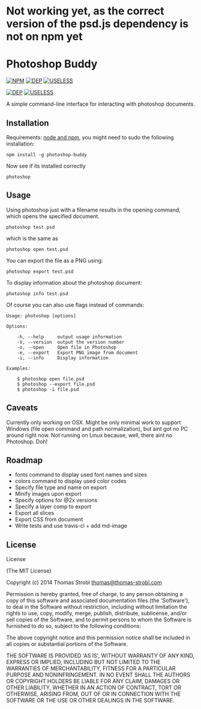 # Not working yet, as the correct version of the psd.js dependency is not on npm yet

# Photoshop Buddy

[![NPM](https://nodei.co/npm/photoshop-buddy.png?downloads=true)](https://nodei.co/npm/photoshop-buddy/)
[![DEP](https://david-dm.org/tom2strobl/photoshop-buddy.png)](https://david-dm.org/tom2strobl/photoshop-buddy)
[![USELESS](http://img.shields.io/badge/useless-badge-green.svg)]()

[![DEP](https://david-dm.org/tom2strobl/photoshop-buddy.png)](https://david-dm.org/tom2strobl/photoshop-buddy)
[![USELESS](http://img.shields.io/badge/useless-badge-green.svg)]()

A simple command-line interface for interacting with photoshop documents.

## Installation

Requirements: [node and npm](http://nodejs.org/), you might need to sudo the following installation:

    npm install -g photoshop-buddy

Now see if its installed correctly

    photoshop

## Usage

Using photoshop just with a filename results in the opening command, which opens the specified document.

    photoshop test.psd

which is the same as

    photoshop open test.psd

You can export the file as a PNG using:

    photoshop export test.psd

To display information about the photoshop document:

    photoshop info test.psd

Of course you can also use flags instead of commands:

    Usage: photoshop [options]

    Options:

        -h, --help     output usage information
        -V, --version  output the version number
        -o, --open     Open file in Photoshop
        -e, --export   Export PNG image from document
        -i, --info     Display information

    Examples:

        $ photoshop open file.psd
        $ photoshop --export file.psd
        $ photoshop -i file.psd

## Caveats

Currently only working on OSX. Might be only minimal work to support Windows (file open command and path normalization), but aint got no PC around right now. Not running on Linux because, well, there aint no Photoshop. Doh!

## Roadmap

- fonts command to display used font names and sizes
- colors command to display used color codes
- Specify file type and name on export
- Minify images upon export
- Specify options for @2x versions
- Specify a layer comp to export
- Export all slices
- Export CSS from document
- Write tests and use travis-ci + add md-image

## License

License

(The MIT License)

Copyright (c) 2014 Thomas Strobl <thomas@thomas-strobl.com>

Permission is hereby granted, free of charge, to any person obtaining a copy of this software and associated documentation files (the 'Software'), to deal in the Software without restriction, including without limitation the rights to use, copy, modify, merge, publish, distribute, sublicense, and/or sell copies of the Software, and to permit persons to whom the Software is furnished to do so, subject to the following conditions:

The above copyright notice and this permission notice shall be included in all copies or substantial portions of the Software.

THE SOFTWARE IS PROVIDED 'AS IS', WITHOUT WARRANTY OF ANY KIND, EXPRESS OR IMPLIED, INCLUDING BUT NOT LIMITED TO THE WARRANTIES OF MERCHANTABILITY, FITNESS FOR A PARTICULAR PURPOSE AND NONINFRINGEMENT. IN NO EVENT SHALL THE AUTHORS OR COPYRIGHT HOLDERS BE LIABLE FOR ANY CLAIM, DAMAGES OR OTHER LIABILITY, WHETHER IN AN ACTION OF CONTRACT, TORT OR OTHERWISE, ARISING FROM, OUT OF OR IN CONNECTION WITH THE SOFTWARE OR THE USE OR OTHER DEALINGS IN THE SOFTWARE.

